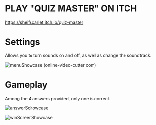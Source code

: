 # PLAY "QUIZ MASTER" ON ITCH
https://sheifscarlet.itch.io/quiz-master

# Settings
Allows you to turn sounds on and off, as well as change the soundtrack.

![menuShowcase (online-video-cutter com)](https://github.com/Sargerid/QuizMaster/assets/113148959/40062240-dd47-4fb3-9cff-007434e399f6)

# Gameplay
Among the 4 answers provided, only one is correct.

![answerSchowcase](https://github.com/Sargerid/QuizMaster/assets/113148959/e08d0788-66e1-4f49-9a48-f7baaf78c01f)


![winScreenShowcase](https://github.com/Sargerid/QuizMaster/assets/113148959/ac8349de-1987-4f20-8eac-fcbfd8c46053)
